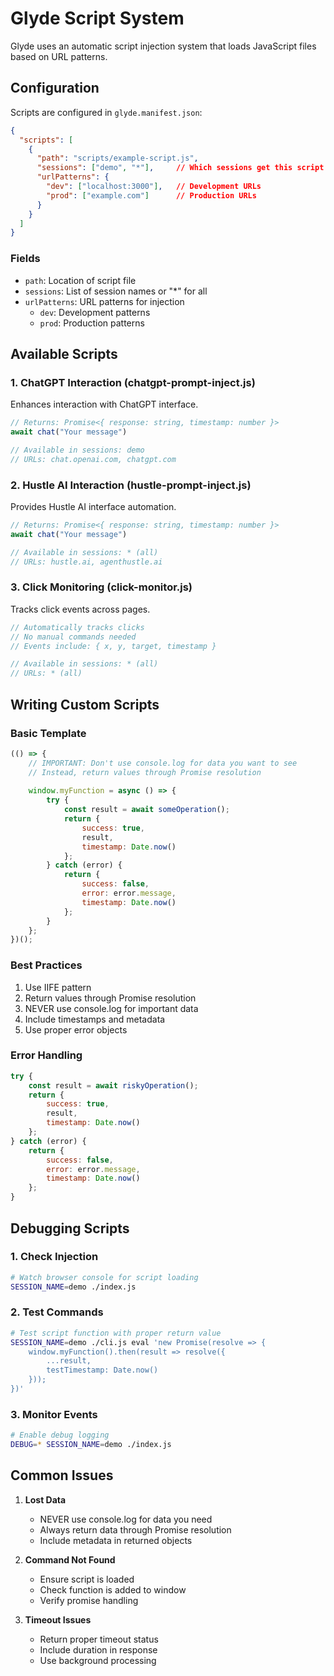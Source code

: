 # Glyde Script System

Glyde uses an automatic script injection system that loads JavaScript files based on URL patterns.

## Configuration

Scripts are configured in `glyde.manifest.json`:

```json
{
  "scripts": [
    {
      "path": "scripts/example-script.js",
      "sessions": ["demo", "*"],     // Which sessions get this script
      "urlPatterns": {
        "dev": ["localhost:3000"],   // Development URLs
        "prod": ["example.com"]      // Production URLs
      }
    }
  ]
}
```

### Fields
- `path`: Location of script file
- `sessions`: List of session names or "*" for all
- `urlPatterns`: URL patterns for injection
  - `dev`: Development patterns
  - `prod`: Production patterns

## Available Scripts

### 1. ChatGPT Interaction (chatgpt-prompt-inject.js)
Enhances interaction with ChatGPT interface.

```javascript
// Returns: Promise<{ response: string, timestamp: number }>
await chat("Your message")

// Available in sessions: demo
// URLs: chat.openai.com, chatgpt.com
```

### 2. Hustle AI Interaction (hustle-prompt-inject.js)
Provides Hustle AI interface automation.

```javascript
// Returns: Promise<{ response: string, timestamp: number }>
await chat("Your message")

// Available in sessions: * (all)
// URLs: hustle.ai, agenthustle.ai
```

### 3. Click Monitoring (click-monitor.js)
Tracks click events across pages.

```javascript
// Automatically tracks clicks
// No manual commands needed
// Events include: { x, y, target, timestamp }

// Available in sessions: * (all)
// URLs: * (all)
```

## Writing Custom Scripts

### Basic Template
```javascript
(() => {
    // IMPORTANT: Don't use console.log for data you want to see
    // Instead, return values through Promise resolution
    
    window.myFunction = async () => {
        try {
            const result = await someOperation();
            return {
                success: true,
                result,
                timestamp: Date.now()
            };
        } catch (error) {
            return {
                success: false,
                error: error.message,
                timestamp: Date.now()
            };
        }
    };
})();
```

### Best Practices
1. Use IIFE pattern
2. Return values through Promise resolution
3. NEVER use console.log for important data
4. Include timestamps and metadata
5. Use proper error objects

### Error Handling
```javascript
try {
    const result = await riskyOperation();
    return {
        success: true,
        result,
        timestamp: Date.now()
    };
} catch (error) {
    return {
        success: false,
        error: error.message,
        timestamp: Date.now()
    };
}
```

## Debugging Scripts

### 1. Check Injection
```bash
# Watch browser console for script loading
SESSION_NAME=demo ./index.js
```

### 2. Test Commands
```bash
# Test script function with proper return value
SESSION_NAME=demo ./cli.js eval 'new Promise(resolve => {
    window.myFunction().then(result => resolve({
        ...result,
        testTimestamp: Date.now()
    }));
})'
```

### 3. Monitor Events
```bash
# Enable debug logging
DEBUG=* SESSION_NAME=demo ./index.js
```

## Common Issues

1. **Lost Data**
   - NEVER use console.log for data you need
   - Always return data through Promise resolution
   - Include metadata in returned objects

2. **Command Not Found**
   - Ensure script is loaded
   - Check function is added to window
   - Verify promise handling

3. **Timeout Issues**
   - Return proper timeout status
   - Include duration in response
   - Use background processing 
